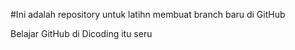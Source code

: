 #Ini adalah repository untuk latihn membuat branch baru di GitHub

Belajar GitHub di Dicoding itu seru
